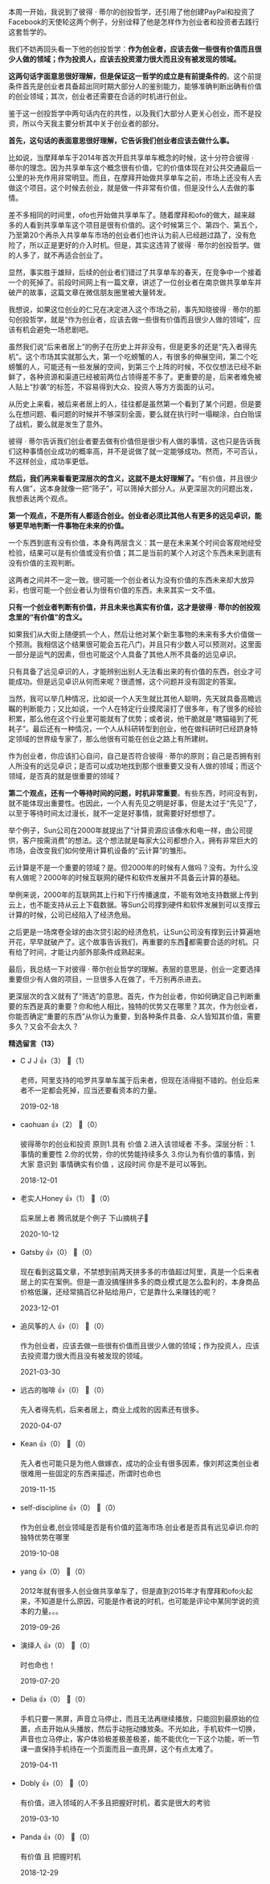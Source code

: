 本周一开始，我说到了彼得 · 蒂尔的创投哲学，还引用了他创建PayPal和投资了Facebook的天使轮这两个例子，分别诠释了他是怎样作为创业者和投资者去践行这套哲学的。

我们不妨再回头看一下他的创投哲学：**作为创业者，应该去做一些很有价值而且很少人做的领域；作为投资人，应该去投资潜力很大而且没有被发现的领域。**

**这两句话字面意思很好理解，但是保证这一哲学的成立是有前提条件的**。这个前提条件首先是创业者具备超出同时期大部分人的鉴别能力，能够准确判断出确有价值的创业领域；其次，创业者还需要在合适的时机进行创业。

鉴于这一创投哲学中两句话内在的共性，以及我们大部分人更关心创业，而不是投资，所以今天我主要分析其中关于创业者的部分。

**首先，这句话的表面意思很好理解，它告诉我们创业者应该去做什么事。**

比如说，当摩拜单车于2014年首次开启共享单车概念的时候，这十分符合彼得 · 蒂尔的理念。因为共享单车这个概念很有价值，它的价值体现在对公共交通最后一公里的补充作用非常明显。而且，在摩拜开始做共享单车之前，市场上还没有人去做这个项目。这个时候去创业，就是做一件非常有价值，但是没什么人去做的事情。

差不多相同的时间里，ofo也开始做共享单车了。随着摩拜和ofo的做大，越来越多的人看到共享单车这个项目是很有价值的。这个时候第三个、第四个、第五个，乃至第20个再杀入共享单车市场的创业者们也许认为前人已经趟过路了，没有危险了，所以正是更好的介入时机。但是，其实这违背了彼得 · 蒂尔的创投哲学。做的人多了，就不再适合创业了。

显然，事实胜于雄辩，后续的创业者们错过了共享单车的春天，在竞争中一个接着一个的死掉了。前段时间网上有一篇文章，讲述了一位创业者在南京做共享单车并破产的故事，这篇文章在微信朋友圈里被大量转发。

我想说，如果这位创业的仁兄在决定进入这个市场之前，事先知晓彼得 · 蒂尔的那句创投哲学，就是“作为创业者，应该去做一些很有价值而且很少人做的领域”，应该有机会避免一场悲剧吧。

虽然我们说“后来者居上”的例子在历史上并非没有，但是更多的还是“先入者得先机”。这个市场其实就那么大，第一个吃螃蟹的人，有很多的伸展空间，第二个吃螃蟹的人，可能还有一些发展的空间，到第三个上阵的时候，不仅仅想法已经不新鲜了，各种资源和渠道已经被前两位占领得差不多了。更重要的是，后来者难免被人贴上“抄袭”的标签，不容易得到大众、投资人等方方面面的认可。

从历史上来看，被后来者居上的人，往往都是虽然第一个看到了某个问题，但是要么在想问题、看问题的时候并不够深刻全面，要么就在执行时一塌糊涂，白白贻误了战机，要么就是发生了意外。

彼得 · 蒂尔告诉我们创业者要去做有价值但是很少有人做的事情，这也只是告诉我们这种事情创业成功的概率高，并不是说做了就一定能够成功。然而，不可否认，不这样创业，成功率更低。

**然后，我们再来看看更深层次的含义，这就不是太好理解了。**“有价值，并且很少有人做”，这本身就像一把“筛子”，可以筛掉大部分人。从更深层次的问题出发，我想表达两个观点。

**第一个观点，不是所有人都适合创业。创业者必须比其他人有更多的远见卓识，能够更早地判断一件事物在未来的价值。**

一个东西到底有没有价值，本身有两层含义：其一是在未来某个时间会客观地经受检验，结果可以是有价值或没有价值；其二是当前的某个人对这个东西未来到底有没有价值的主观判断。

这两者之间并不一定一致。很可能一个创业者认为没有价值的东西未来却大放异彩，也很可能一个创业者认为很有价值的东西，未来其实一文不值。

**只有一个创业者判断有价值，并且未来也真实有价值，这才是彼得 · 蒂尔的创投观念里的“有价值”的含义。**

如果我们从大街上随便抓一个人，然后让他对某个新生事物的未来有多大价值做一个预测。我相信这个结果很可能会五花八门，并且只有少数人可以预测对。这里面一部分是运气的因素，但也可能这个人具备了其他人所不具备的远见卓识。

只有具备了远见卓识的人，才能辨别出别人无法看出来的有价值的东西，创业才可能成功。但是远见卓识从何而来呢？很遗憾，这个问题并没有固定的答案。

当然，我可以举几种情况，比如说一个人天生就比其他人聪明，先天就具备高瞻远瞩的判断能力；又比如说，一个人在特定行业摸爬滚打了很多年，有了很多的经验积累，那么他在这个行业里可能就有了优势；或者说，他干脆就是“瞎猫碰到了死耗子”。最后还有一种情况，一个人从科研转型到创业，他在做科研时已经跻身特定领域的世界级专家了，那么他很有可能在创业之路上有所建树。

作为创业者，你应该扪心自问，自己是否符合彼得 · 蒂尔的原则；自己是否拥有别人所没有的远见卓识；是否可以成功地找到那个很重要又没有人做的领域；而这个领域，是否真的就是很重要的领域？

**第二个观点，还有一个等待时间的问题，时机非常重要**。有些东西，时间没有到，就不能体现出重要性。也因此，一个人有先见之明是好事，但是太过于“先见”了，以至于等待时间太过漫长，就不一定是好事情，就需要好好想想了。

举个例子，Sun公司在2000年就提出了“计算资源应该像水和电一样，由公司提供，客户按需消费”的想法。这个想法就是每家大公司都想介入，拥有非常巨大的市场，会改变我们如何使用计算机设备的“云计算”的雏形。

云计算是不是一个重要的领域？是。但2000年的时候有人做吗？没有。为什么没有人做呢？2000年的时候互联网的硬件和软件发展并不具备云计算的基础。

举例来说，2000年的互联网其上行和下行传播速度，不能有效地支持数据上传到云上，也不能支持从云上下载数据。等Sun公司撑到硬件和软件发展到可以支撑云计算的时候，公司已经陷入了经济危局。

之后更是一场席卷全球的由次贷引起的经济危机，让Sun公司没有撑到云计算遍地开花，早早就破产了。这个故事告诉我们，再重要的东西都需要合适的时机。只有给了时间，才能让内部外部条件成熟起来。

最后，我总结一下对彼得 · 蒂尔创业哲学的理解。表层的意思是，创业一定要选择重要但少有人做的项目，一旦很多人在做了，千万别再杀进去。

更深层次的含义就有了“筛选”的意思。首先，作为创业者，你如何确定自己判断重要的东西是真的重要？你和他人相比，独特的优势又在哪里？其次，作为创业者，你能否确定“重要的东西”从你认为重要，到各种条件具备、众人皆知其价值，需要多久？又会不会太久？
<div><strong>精选留言（13）</strong></div><ul>
<li><span>C J J</span> 👍（3） 💬（1）<p>老师，阿里支持的哈罗共享单车属于后来者，但现在活得挺不错的。创业后来者不一定都会死掉，应当还要看资本的力量。</p>2019-02-18</li><br/><li><span>caohuan</span> 👍（2） 💬（0）<p>彼得蒂尔的创业和投资 原则1.具有 价值 2.进入该领域者 不多。深层分析：1.事情的重要性 2.你的优势，你的优势能持续多久 3.你认为有价值的事情，到大家 意识到 事情确实有价值 ，这段时间 你是不是可以等到。</p>2018-12-01</li><br/><li><span>老实人Honey</span> 👍（1） 💬（0）<p>后来居上者 腾讯就是个例子
下山摘桃子🍑</p>2020-10-12</li><br/><li><span>Gatsby</span> 👍（0） 💬（0）<p>现在看到这篇文章，不禁想到前两天拼多多的市值超过阿里，真是一个后来者居上的实在案例。但是一直没搞懂拼多多的商业模式是怎么盈利的，本身商品价格低廉，还经常搞百亿补贴给用户，它是靠什么来赚钱的呢？</p>2023-12-01</li><br/><li><span>追风筝的人</span> 👍（0） 💬（0）<p>作为创业者，应该去做一些很有价值而且很少人做的领域；作为投资人，应该去投资潜力很大而且没有被发现的领域。</p>2021-03-30</li><br/><li><span>远古的咖啡</span> 👍（0） 💬（0）<p>先入者得先机，后来者居上，商业上成败的因素还有很多。</p>2020-04-07</li><br/><li><span>Kean</span> 👍（0） 💬（0）<p>先入者也可能只是为他人做嫁衣，成功的企业有很多因素，像刘邦这类创业者很难用一些固定的东西来描述，所谓时也命也</p>2019-11-15</li><br/><li><span>self-discipline</span> 👍（0） 💬（0）<p>作为创业者,创业领域是否是有价值的蓝海市场.创业者是否具有远见卓识.你的独特优势在哪里</p>2019-10-08</li><br/><li><span>yang</span> 👍（0） 💬（0）<p>2012年就有很多人创业做共享单车了，但是直到2015年才有摩拜和ofo火起来，不知道是什么原因，可能是作者说的时机，也可能是评论中某同学说的资本的力量。。。</p>2019-09-26</li><br/><li><span>演绎人</span> 👍（0） 💬（0）<p>时也命也！</p>2019-07-20</li><br/><li><span>Delia</span> 👍（0） 💬（0）<p>手机只要一黑屏，声音立马停止，而且无法再继续播放，只能回到最原始的位置，点击开始从头播放，然后手动拖动播放条。不光如此，手机软件一切换，声音也立马停止，客户体验极差极差极差，能不能优化一下这个功能，听一节课一直保持手机待在一个页面而且一直亮屏，这个有点太难了。</p>2019-04-11</li><br/><li><span>Dobly</span> 👍（0） 💬（0）<p>有价值，进入领域的人不多且把握好时机，着实是很大的考验</p>2019-03-10</li><br/><li><span>Panda</span> 👍（0） 💬（0）<p>有价值 且 把握时机</p>2018-12-29</li><br/>
</ul>